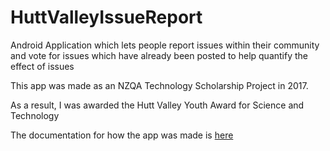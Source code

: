 # HuttValleyIssueReport
Android Application which lets people report issues within their community and vote for issues which have already been posted 
to help quantify the effect of issues

This app was made as an NZQA Technology Scholarship Project in 2017.

As a result, I was awarded the Hutt Valley Youth Award for Science and Technology

The documentation for how the app was made is [here](https://drive.google.com/open?id=1AWbNEMxqs5Etsjn7G1_YKnQYHY_XL3Pb)
